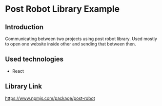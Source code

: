 # Post Robot Library Example

## Introduction

Communicating between two projects using post robot library. Used mostly to open one website inside other and sending that between then.

## Used technologies

- React

## Library Link

https://www.npmjs.com/package/post-robot
